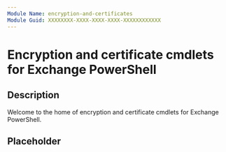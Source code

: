 ```yaml
---
Module Name: encryption-and-certificates
Module Guid: XXXXXXXX-XXXX-XXXX-XXXX-XXXXXXXXXXXX
---
```


# Encryption and certificate cmdlets for Exchange PowerShell

## Description

Welcome to the home of encryption and certificate cmdlets for Exchange PowerShell.

## Placeholder